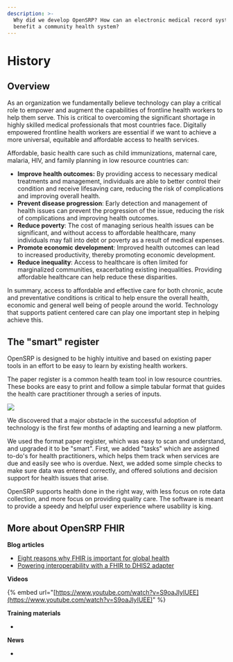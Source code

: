```yaml
---
description: >-
  Why did we develop OpenSRP? How can an electronic medical record system
  benefit a community health system?
---
```


# History

## Overview <a href="#overview" id="overview"></a>

As an organization we fundamentally believe technology can play a critical role to empower and augment the capabilities of frontline health workers to help them serve. This is critical to overcoming the significant shortage in highly skilled medical professionals that most countries face. Digitally empowered frontline health workers are essential if we want to achieve a more universal, equitable and affordable access to health services.

Affordable, basic health care such as child immunizations, maternal care, malaria, HIV, and family planning in low resource countries can:

* **Improve health outcomes:** By providing access to necessary medical treatments and management, individuals are able to better control their condition and receive lifesaving care, reducing the risk of complications and improving overall health.
* **Prevent disease progression**: Early detection and management of health issues can prevent the progression of the issue, reducing the risk of complications and improving health outcomes.
* **Reduce poverty**: The cost of managing serious health issues can be significant, and without access to affordable healthcare, many individuals may fall into debt or poverty as a result of medical expenses.
* **Promote economic development**: Improved health outcomes can lead to increased productivity, thereby promoting economic development.
* **Reduce inequality**: Access to healthcare is often limited for marginalized communities, exacerbating existing inequalities. Providing affordable healthcare can help reduce these disparities.

In summary, access to affordable and effective care for both chronic, acute and preventative conditions is critical to help ensure the overall health, economic and general well being of people around the world. Technology that supports patient centered care can play one important step in helping achieve this.

## The "smart" register <a href="#in-the-field" id="in-the-field"></a>

OpenSRP is designed to be highly intuitive and based on existing paper tools in an effort to be easy to learn by existing health workers.

The paper register is a common health team tool in low resource countries. These books are easy to print and follow a simple tabular format that guides the health care practitioner through a series of inputs.

[![](https://camo.githubusercontent.com/ca91fd9c98bf8811d87b16d3798bba9d9d5beb7197fe59506fa8cbcf7face170/68747470733a2f2f6c68342e676f6f676c6575736572636f6e74656e742e636f6d2f4a42445136734c6a64417872657436475561567368343546615f6c6d762d4459434335695a7349586162586143675932724a5f2d4a57396578306d776d63584d47324f4f7a6a4e325f766e6b63647371324b6679636e63347279765f4434312d574a42716177703276542d4d66516174474a544c52544c3369526944717a667257616e6779504a73322d6d495a695348575f54476e41)](https://camo.githubusercontent.com/ca91fd9c98bf8811d87b16d3798bba9d9d5beb7197fe59506fa8cbcf7face170/68747470733a2f2f6c68342e676f6f676c6575736572636f6e74656e742e636f6d2f4a42445136734c6a64417872657436475561567368343546615f6c6d762d4459434335695a7349586162586143675932724a5f2d4a57396578306d776d63584d47324f4f7a6a4e325f766e6b63647371324b6679636e63347279765f4434312d574a42716177703276542d4d66516174474a544c52544c3369526944717a667257616e6779504a73322d6d495a695348575f54476e41)

We discovered that a major obstacle in the successful adoption of technology is the first few months of adapting and learning a new platform.

We used the format paper register, which was easy to scan and understand, and upgraded it to be "smart". First, we added "tasks" which are assigned to-do's for health practitioners, which helps them track when services are due and easily see who is overdue. Next, we added some simple checks to make sure data was entered correctly, and offered solutions and decision support for health issues that arise.

OpenSRP supports health done in the right way, with less focus on rote data collection, and more focus on providing quality care. The software is meant to provide a speedy and helpful user experience where usability is king.

## More about OpenSRP FHIR <a href="#more-background" id="more-background"></a>

**Blog articles**

* [​​Eight reasons why FHIR is important for global health](https://ona.io/home/eight-reasons-why-fhir-is-important/)
* [​​Powering interoperability with a FHIR to DHIS2 adapter](https://github.com/opensrp/fhircore/blob/rw-pld-gitbook-sync/docs/readme/history/#overview)

**Videos**

\{% embed url="[https://www.youtube.com/watch?v=S9oaJIyIUEE](https://www.youtube.com/watch?v=S9oaJIyIUEE)" %\}

**Training materials**

*

**News**

*

